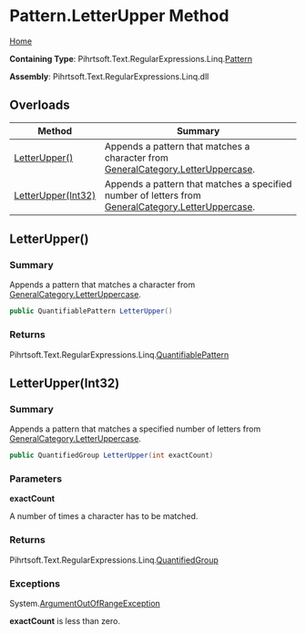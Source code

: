 # Pattern\.LetterUpper Method

[Home](../../../../../../README.md)

**Containing Type**: Pihrtsoft\.Text\.RegularExpressions\.Linq\.[Pattern](../README.md)

**Assembly**: Pihrtsoft\.Text\.RegularExpressions\.Linq\.dll

## Overloads

| Method | Summary |
| ------ | ------- |
| [LetterUpper()](#Pihrtsoft_Text_RegularExpressions_Linq_Pattern_LetterUpper) | Appends a pattern that matches a character from [GeneralCategory.LetterUppercase](../../GeneralCategory/LetterUppercase/README.md)\. |
| [LetterUpper(Int32)](#Pihrtsoft_Text_RegularExpressions_Linq_Pattern_LetterUpper_System_Int32_) | Appends a pattern that matches a specified number of letters from [GeneralCategory.LetterUppercase](../../GeneralCategory/LetterUppercase/README.md)\. |

## LetterUpper\(\) <a name="Pihrtsoft_Text_RegularExpressions_Linq_Pattern_LetterUpper"></a>

### Summary

Appends a pattern that matches a character from [GeneralCategory.LetterUppercase](../../GeneralCategory/LetterUppercase/README.md)\.

```csharp
public QuantifiablePattern LetterUpper()
```

### Returns

Pihrtsoft\.Text\.RegularExpressions\.Linq\.[QuantifiablePattern](../../QuantifiablePattern/README.md)

## LetterUpper\(Int32\) <a name="Pihrtsoft_Text_RegularExpressions_Linq_Pattern_LetterUpper_System_Int32_"></a>

### Summary

Appends a pattern that matches a specified number of letters from [GeneralCategory.LetterUppercase](../../GeneralCategory/LetterUppercase/README.md)\.

```csharp
public QuantifiedGroup LetterUpper(int exactCount)
```

### Parameters

**exactCount**

A number of times a character has to be matched\.

### Returns

Pihrtsoft\.Text\.RegularExpressions\.Linq\.[QuantifiedGroup](../../QuantifiedGroup/README.md)

### Exceptions

System\.[ArgumentOutOfRangeException](https://docs.microsoft.com/en-us/dotnet/api/system.argumentoutofrangeexception)

**exactCount** is less than zero\.

